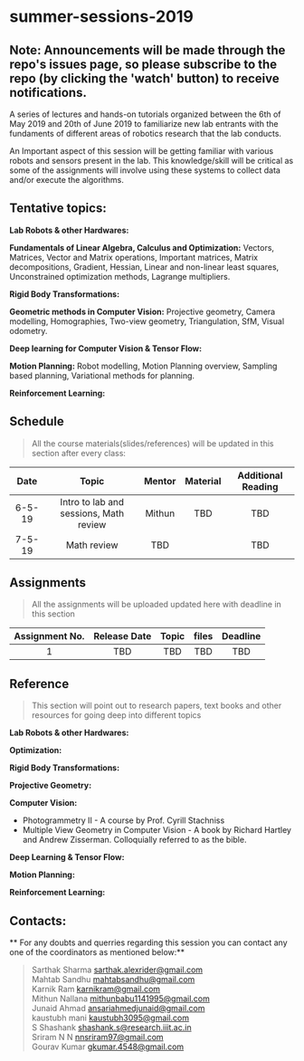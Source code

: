 # summer-sessions-2019

## Note: Announcements will be made through the repo's issues page, so please subscribe to the repo (by clicking the 'watch' button) to receive notifications.

A series of lectures and hands-on tutorials organized between the 6th of May 2019 and 20th of June 2019 to familiarize new lab entrants with the fundaments of different areas of robotics research that the lab conducts.

An Important aspect of this session will be getting familiar with various robots and sensors present in the lab. This knowledge/skill will be critical as some of the assignments will involve using these systems to collect data and/or execute the algorithms.


## Tentative topics:

**Lab Robots & other Hardwares:**

**Fundamentals of Linear Algebra, Calculus and Optimization:** Vectors, Matrices, Vector and Matrix operations, Important matrices, Matrix decompositions, Gradient, Hessian, Linear and non-linear least squares, Unconstrained optimization methods, Lagrange multipliers.

**Rigid Body Transformations:**

**Geometric methods in Computer Vision:** Projective geometry, Camera modelling, Homographies, Two-view geometry, Triangulation, SfM, Visual odometry.


**Deep learning for Computer Vision & Tensor Flow:**

**Motion Planning:** Robot modelling, Motion Planning overview, Sampling based planning, Variational methods for planning.

**Reinforcement Learning:**




## Schedule
>All the course materials(slides/references) will be updated in this section after every class:

|  Date  |       Topic       |  Mentor     |        Material       |     Additional Reading     |
|:------:|:-----------------:|:-----------:|:---------------------:|:--------------------------:|
|6-5-19  | Intro to lab and sessions, Math review| Mithun | TBD                   | TBD                        |
|7-5-19  | Math review | TBD    |               | TBD                        |



## Assignments
>All the assignments will be uploaded updated here with deadline in this section

| Assignment No. | Release Date |       Topic      |       files        | Deadline|
|:--------------:|:------------:|:----------------:|:------------------:|:-------:|
| 1              | TBD          | TBD              | TBD                | TBD     |

## Reference
>This section will point out to research papers, text books and other resources for going deep into different topics

**Lab Robots & other Hardwares:**

**Optimization:**

**Rigid Body Transformations:**

**Projective Geometry:**

**Computer Vision:**

* Photogrammetry II - A course by Prof. Cyrill Stachniss
* Multiple View Geometry in Computer Vision - A book by Richard Hartley and Andrew Zisserman. Colloquially referred to as the bible.

**Deep Learning & Tensor Flow:**

**Motion Planning:**

**Reinforcement Learning:**


## Contacts:
** For any doubts and querries regarding this session you can contact any one of the coordinators as mentioned below:**
>Sarthak Sharma <sarthak.alexrider@gmail.com><br />
>Mahtab Sandhu <mahtabsandhu@gmail.com><br />
>Karnik Ram <karnikram@gmail.com><br />
>Mithun Nallana <mithunbabu1141995@gmail.com><br />
>Junaid Ahmad <ansariahmedjunaid@gmail.com><br /> 
>kaustubh mani <kaustubh3095@gmail.com><br />
>S Shashank <shashank.s@research.iiit.ac.in><br />
>Sriram N N <nnsriram97@gmail.com><br />
>Gourav Kumar <gkumar.4548@gmail.com><br />
